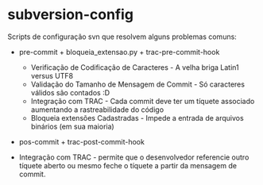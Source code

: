subversion-config
=================

Scripts de configuração svn que resolvem alguns problemas comuns:

 * pre-commit + bloqueia_extensao.py + trac-pre-commit-hook

   * Verificação de Codificação de Caracteres - A velha briga Latin1 versus UTF8
   * Validação do Tamanho de Mensagem de Commit - Só caracteres válidos são contados :D
   * Integração com TRAC - Cada commit deve ter um tíquete associado aumentando a rastreabilidade do código
   * Bloqueia extensões Cadastradas - Impede a entrada de arquivos binários (em sua maioria)

 * pos-commit + trac-post-commit-hook

  * Integração com TRAC - permite que o desenvolvedor referencie outro tíquete aberto ou mesmo feche o tíquete a partir da mensagem de commit.

